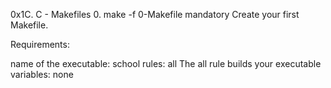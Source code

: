 0x1C. C - Makefiles
0. make -f 0-Makefile
mandatory
Create your first Makefile.

Requirements:

name of the executable: school
rules: all
The all rule builds your executable
variables: none
